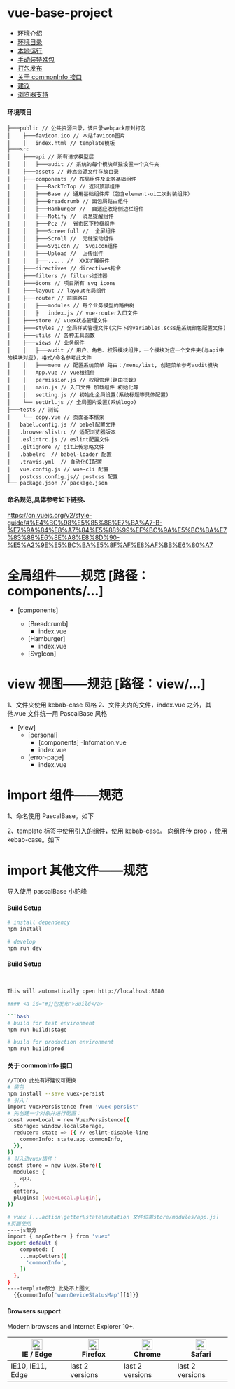 # vue-base-project

- 环境介绍
- <a href="#环境目录">环境目录</a>
- <a href="#本地运行">本地运行</a>
- <a href="#手动装特殊包">手动装特殊包</a>
- <a href="#打包发布">打包发布</a>
- <a href="#commonInfo">关于 commonInfo 接口</a>
- <a href="#建议">建议</a>
- <a href="#浏览器支持">浏览器支持</a>

#### <a id="环境目录">环境项目</a>

```shell
├───public // 公共资源目录，该目录webpack原封打包
│    ├───favicon.ico // 本站favicon图片
│    │   index.html // template模板
├───src
│    ├───api // 所有请求模型层
│    │   ├───audit // 系统的每个模块单独设置一个文件夹
│    ├───assets // 静态资源文件存放目录
│    ├───components // 布局组件及业务基础组件
│    │   ├───BackToTop // 返回顶部组件
│    │   ├───Base // 通用基础组件库（包含element-ui二次封装组件）
│    │   ├───Breadcrumb // 面包屑路由组件
│    │   ├───Hamburger //  自适应收缩侧边栏组件
│    │   ├───Notify //  消息提醒组件
│    │   ├───Pcz //  省市区下拉框组件
│    │   ├───Screenfull //  全屏组件
│    │   ├───Scroll //  无缝滚动组件
│    │   ├───SvgIcon //  SvgIcon组件
│    │   ├───Upload //  上传组件
│    │   ├───..... //  XXX扩展组件
│    ├───directives // directives指令
│    ├───filters // filters过滤器
│    ├───icons // 项目所有 svg icons
│    ├───layout // layout布局组件
│    ├───router // 前端路由
│    │   ├───modules // 每个业务模型的路由树
│    │   ├   index.js // vue-router入口文件
│    ├───store // vuex状态管理文件
│    ├───styles // 全局样式管理文件(文件下的variables.scss是系统颜色配置文件)
│    ├───utils // 各种工具函数
│    ├───views // 业务组件
│    │   ├───audit // 用户、角色、权限模块组件，一个模块对应一个文件夹(与api中的模块对应)，格式/命名参考此文件
│    │   ├───menu // 配置系统菜单 路由：/menu/list, 创建菜单参考audit模块
│    │   App.vue // vue根组件
│    │   permission.js // 权限管理(路由拦截)
│    │   main.js // 入口文件 加载组件 初始化等
│    │   setting.js // 初始化全局设置(系统标题等具体配置)
│    └── setUrl.js // 全局图片设置(系统logo)
├───tests // 测试
│    └── copy.vue // 页面基本框架
│   babel.config.js // babel配置文件
│   .browserslistrc // 适配浏览器版本
│   .eslintrc.js // eslint配置文件
│   .gitignore // git上传忽略文件
│   .babelrc  // babel-loader 配置
│   .travis.yml  // 自动化CI配置
│   vue.config.js // vue-cli 配置
│   postcss.config.js// postcss 配置
└── package.json // package.json
```

#### 命名规范,具体参考如下链接、

https://cn.vuejs.org/v2/style-guide/#%E4%BC%98%E5%85%88%E7%BA%A7-B-%E7%9A%84%E8%A7%84%E5%88%99%EF%BC%9A%E5%BC%BA%E7%83%88%E6%8E%A8%E8%8D%90-%E5%A2%9E%E5%BC%BA%E5%8F%AF%E8%AF%BB%E6%80%A7

# 全局组件——规范 [路径：components/...]

- [components]

  - [Breadcrumb]
    - index.vue
  - [Hamburger]
    - index.vue
  - [SvgIcon]

# view 视图——规范 [路径：view/...]

1、文件夹使用 kebab-case 风格
2、文件夹内的文件，index.vue 之外，其他.vue 文件统一用 PascalBase 风格

- [view]
  - [personal]
    - [components]
      -Infomation.vue
    - index.vue
  - [error-page]
    - index.vue

# import 组件——规范

1、命名使用 PascalBase。如下

<script>
import CommonTable from '@/components/Base/Table'
</script>

2、template 标签中使用引入的组件，使用 kebab-case。
向组件传 prop ，使用 kebab-case。如下
<template>
<common-table :table-data="tableData" :total="total"></common-table>
</template>

# import 其他文件——规范

导入使用 pascalBase 小驼峰

  <script>
  import getPageTitle from '@/utils/get-page-title'
  </script>

#### <a id="#本地运行">Build Setup</a>

```bash
# install dependency
npm install

# develop
npm run dev
```

#### <a id="#手动装特殊包">Build Setup</a>

````bash


This will automatically open http://localhost:8080

#### <a id="#打包发布">Build</a>

```bash
# build for test environment
npm run build:stage

# build for production environment
npm run build:prod
````

#### <a id="#打包发布">关于 commonInfo 接口</a>

```bash
//TODO 此处有好建议可更换
# 装包
npm install --save vuex-persist
# 引入：
import VuexPersistence from 'vuex-persist'
# 先创建一个对象并进行配置：
const vuexLocal = new VuexPersistence({
  storage: window.localStorage,
  reducer: state => ({ // eslint-disable-line
    commonInfo: state.app.commonInfo,
  }),
})
# 引入进vuex插件：
const store = new Vuex.Store({
  modules: {
  	app,
  },
  getters,
  plugins: [vuexLocal.plugin],
})

# vuex [...action\getter\state\mutation 文件位置store/modules/app.js]
#页面使用
----js部分
import { mapGetters } from 'vuex'
export default {
	computed: {
    ...mapGetters([
      'commonInfo',
    ])
  },
}
----template部分 此处不上图文
  {{commonInfo['warnDeviceStatusMap'][1]}}
```

#### <a id="#浏览器支持">Browsers support</a>

Modern browsers and Internet Explorer 10+.

| [<img src="https://raw.githubusercontent.com/alrra/browser-logos/master/src/edge/edge_48x48.png" alt="IE / Edge" width="24px" height="24px" />](http://godban.github.io/browsers-support-badges/)</br>IE / Edge | [<img src="https://raw.githubusercontent.com/alrra/browser-logos/master/src/firefox/firefox_48x48.png" alt="Firefox" width="24px" height="24px" />](http://godban.github.io/browsers-support-badges/)</br>Firefox | [<img src="https://raw.githubusercontent.com/alrra/browser-logos/master/src/chrome/chrome_48x48.png" alt="Chrome" width="24px" height="24px" />](http://godban.github.io/browsers-support-badges/)</br>Chrome | [<img src="https://raw.githubusercontent.com/alrra/browser-logos/master/src/safari/safari_48x48.png" alt="Safari" width="24px" height="24px" />](http://godban.github.io/browsers-support-badges/)</br>Safari |
| --------------------------------------------------------------------------------------------------------------------------------------------------------------------------------------------------------------- | ----------------------------------------------------------------------------------------------------------------------------------------------------------------------------------------------------------------- | ------------------------------------------------------------------------------------------------------------------------------------------------------------------------------------------------------------- | ------------------------------------------------------------------------------------------------------------------------------------------------------------------------------------------------------------- |
| IE10, IE11, Edge                                                                                                                                                                                                | last 2 versions                                                                                                                                                                                                   | last 2 versions                                                                                                                                                                                               | last 2 versions                                                                                                                                                                                               |

